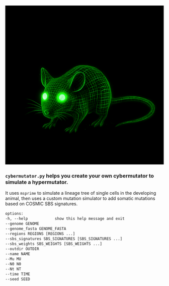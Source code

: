 ![A cybermutator mouse](assets/cybermutator_mouse.png)

### **`cybermutator.py`** helps you create your own cybermutator to simulate a hypermutator. 

It uses `msprime` to simulate a lineage tree of single cells in the developing animal, then uses a custom mutation simulator to add somatic mutations based on COSMIC SBS signatures.

    options:
    -h, --help            show this help message and exit
    --genome GENOME
    --genome_fasta GENOME_FASTA
    --regions REGIONS [REGIONS ...]
    --sbs_signatures SBS_SIGNATURES [SBS_SIGNATURES ...]
    --sbs_weights SBS_WEIGHTS [SBS_WEIGHTS ...]
    --outdir OUTDIR
    --name NAME
    --Mu MU
    --N0 N0
    --Nt NT
    --time TIME
    --seed SEED